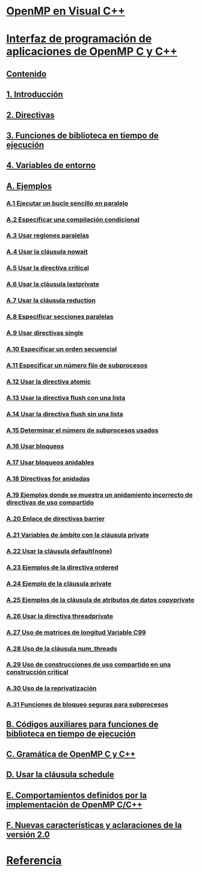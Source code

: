 # [OpenMP en Visual C++](openmp-in-visual-cpp.md)
# [Interfaz de programación de aplicaciones de OpenMP C y C++](openmp-c-and-cpp-application-program-interface.md)
## [Contenido](contents.md)
## [1. Introducción](1-introduction.md)
## [2. Directivas](2-directives.md)
## [3. Funciones de biblioteca en tiempo de ejecución](3-run-time-library-functions.md)
## [4. Variables de entorno](4-environment-variables.md)
## [A. Ejemplos](a-examples.md)
### [A.1 Ejecutar un bucle sencillo en paralelo](a-1-executing-a-simple-loop-in-parallel.md)
### [A.2 Especificar una compilación condicional](a-2-specifying-conditional-compilation.md)
### [A.3 Usar regiones paralelas](a-3-using-parallel-regions.md)
### [A.4 Usar la cláusula nowait](a-4-using-the-nowait-clause.md)
### [A.5 Usar la directiva critical](a-5-using-the-critical-directive.md)
### [A.6 Usar la cláusula lastprivate](a-6-using-the-lastprivate-clause.md)
### [A.7 Usar la cláusula reduction](a-7-using-the-reduction-clause.md)
### [A.8 Especificar secciones paralelas](a-8-specifying-parallel-sections.md)
### [A.9 Usar directivas single](a-9-using-single-directives.md)
### [A.10 Especificar un orden secuencial](a-10-specifying-sequential-ordering.md)
### [A.11 Especificar un número fijo de subprocesos](a-11-specifying-a-fixed-number-of-threads.md)
### [A.12 Usar la directiva atomic](a-12-using-the-atomic-directive.md)
### [A.13 Usar la directiva flush con una lista](a-13-using-the-flush-directive-with-a-list.md)
### [A.14 Usar la directiva flush sin una lista](a-14-using-the-flush-directive-without-a-list.md)
### [A.15 Determinar el número de subprocesos usados](a-15-determining-the-number-of-threads-used.md)
### [A.16 Usar bloqueos](a-16-using-locks.md)
### [A.17 Usar bloqueos anidables](a-17-using-nestable-locks.md)
### [A.18 Directivas for anidadas](a-18-nested-for-directives.md)
### [A.19 Ejemplos donde se muestra un anidamiento incorrecto de directivas de uso compartido](a-19-examples-showing-incorrect-nesting-of-work-sharing-directives.md)
### [A.20 Enlace de directivas barrier](a-20-binding-of-barrier-directives.md)
### [A.21 Variables de ámbito con la cláusula private](a-21-scoping-variables-with-the-private-clause.md)
### [A.22 Usar la cláusula default(none)](a-22-using-the-default-none-clause.md)
### [A.23 Ejemplos de la directiva ordered](a-23-examples-of-the-ordered-directive.md)
### [A.24 Ejemplo de la cláusula private](a-24-example-of-the-private-clause.md)
### [A.25 Ejemplos de la cláusula de atributos de datos copyprivate](a-25-examples-of-the-copyprivate-data-attribute-clause.md)
### [A.26 Usar la directiva threadprivate](a-26-using-the-threadprivate-directive.md)
### [A.27 Uso de matrices de longitud Variable C99](a-27-use-of-c99-variable-length-arrays.md)
### [A.28 Uso de la cláusula num_threads](a-28-use-of-num-threads-clause.md)
### [A.29 Uso de construcciones de uso compartido en una construcción critical](a-29-use-of-work-sharing-constructs-inside-a-critical-construct.md)
### [A.30 Uso de la reprivatización](a-30-use-of-reprivatization.md)
### [A.31 Funciones de bloqueo seguras para subprocesos](a-31-thread-safe-lock-functions.md)
## [B. Códigos auxiliares para funciones de biblioteca en tiempo de ejecución](b-stubs-for-run-time-library-functions.md)
## [C. Gramática de OpenMP C y C++](c-openmp-c-and-cpp-grammar.md)
## [D. Usar la cláusula schedule](d-using-the-schedule-clause.md)
## [E. Comportamientos definidos por la implementación de OpenMP C/C++](e-implementation-defined-behaviors-in-openmp-c-cpp.md)
## [F. Nuevas características y aclaraciones de la versión 2.0](f-new-features-and-clarifications-in-version-2-0.md)
# [Referencia](reference/toc.md)